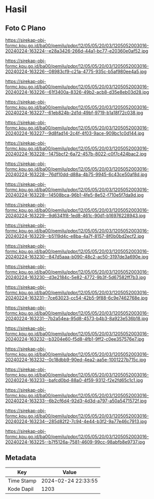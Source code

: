 # Hasil

## Foto C Plano

https://sirekap-obj-formc.kpu.go.id/ba00/pemilu/pdpr/12/05/05/20/03/1205052003016-20240224-163224--e28a3426-266d-44a1-bc77-e20360e0af52.jpg

https://sirekap-obj-formc.kpu.go.id/ba00/pemilu/pdpr/12/05/05/20/03/1205052003016-20240224-163226--08983cf9-c21a-4775-935c-b5af980ee4a5.jpg

https://sirekap-obj-formc.kpu.go.id/ba00/pemilu/pdpr/12/05/05/20/03/1205052003016-20240224-163226--61f3400a-8326-49b2-acb8-d35e8eb03d28.jpg

https://sirekap-obj-formc.kpu.go.id/ba00/pemilu/pdpr/12/05/05/20/03/1205052003016-20240224-163227--61eb824b-2d1d-49bf-9719-b1a18f72c038.jpg

https://sirekap-obj-formc.kpu.go.id/ba00/pemilu/pdpr/12/05/05/20/03/1205052003016-20240224-163227--9d8fad14-2c4f-4f03-9ace-909bc1c0d144.jpg

https://sirekap-obj-formc.kpu.go.id/ba00/pemilu/pdpr/12/05/05/20/03/1205052003016-20240224-163228--1475bcf2-6a72-457b-8022-c0f7c424bac2.jpg

https://sirekap-obj-formc.kpu.go.id/ba00/pemilu/pdpr/12/05/05/20/03/1205052003016-20240224-163228--76df10dd-d88a-4b75-9945-6c43ce50af8d.jpg

https://sirekap-obj-formc.kpu.go.id/ba00/pemilu/pdpr/12/05/05/20/03/1205052003016-20240224-163228--14508bca-96b1-4fe5-8e52-f710e5f7da9d.jpg

https://sirekap-obj-formc.kpu.go.id/ba00/pemilu/pdpr/12/05/05/20/03/1205052003016-20240224-163229--9d6341f8-1ed8-461c-90d1-b16976228943.jpg

https://sirekap-obj-formc.kpu.go.id/ba00/pemilu/pdpr/12/05/05/20/03/1205052003016-20240224-163229--b5119d4c-e8ba-4a7f-8157-8f0b0bd2ecf2.jpg

https://sirekap-obj-formc.kpu.go.id/ba00/pemilu/pdpr/12/05/05/20/03/1205052003016-20240224-163230--847d5aaa-b090-48c2-ac50-3197de3a690e.jpg

https://sirekap-obj-formc.kpu.go.id/ba00/pemilu/pdpr/12/05/05/20/03/1205052003016-20240224-163230--d3e2184c-5e82-4772-9b3f-5d67582ff7b3.jpg

https://sirekap-obj-formc.kpu.go.id/ba00/pemilu/pdpr/12/05/05/20/03/1205052003016-20240224-163231--7ce63023-cc54-42b5-9f88-6c9e7462768e.jpg

https://sirekap-obj-formc.kpu.go.id/ba00/pemilu/pdpr/12/05/05/20/03/1205052003016-20240224-163231--7b2a54ea-95d8-4573-b4b3-8a923e536b18.jpg

https://sirekap-obj-formc.kpu.go.id/ba00/pemilu/pdpr/12/05/05/20/03/1205052003016-20240224-163232--b3204e60-f5d8-4fb1-9ff2-c0ee357576e7.jpg

https://sirekap-obj-formc.kpu.go.id/ba00/pemilu/pdpr/12/05/05/20/03/1205052003016-20240224-163232--0c18dbb9-90ed-4ea2-aa5e-1001227b715c.jpg

https://sirekap-obj-formc.kpu.go.id/ba00/pemilu/pdpr/12/05/05/20/03/1205052003016-20240224-163233--bafcd0bd-88a0-4f59-9312-f2e2fd65c1c1.jpg

https://sirekap-obj-formc.kpu.go.id/ba00/pemilu/pdpr/12/05/05/20/03/1205052003016-20240224-163233--6b2cf6d4-92d3-4d3d-a797-a50a5471572f.jpg

https://sirekap-obj-formc.kpu.go.id/ba00/pemilu/pdpr/12/05/05/20/03/1205052003016-20240224-163234--285d82f2-7c94-4e44-b3f2-9a77e46c7913.jpg

https://sirekap-obj-formc.kpu.go.id/ba00/pemilu/pdpr/12/05/05/20/03/1205052003016-20240224-163225--b7f5126a-7581-4609-99cc-98abfb8e9737.jpg


## Metadata

| Key        | Value               |
| ---------- | ------------------- |
| Time Stamp | 2024-02-24 22:33:55 |
| Kode Dapil | 1203                |



